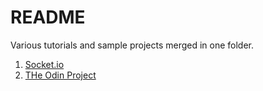 # README

Various tutorials and sample projects merged in one folder.

1. [Socket.io](https://ik.imagekit.io/ably/ghost/prod/2021/03/socket-io-logo.jpeg?tr=w-1520)
2. [THe Odin Project](https://www.skillfinder.com.au/media/wysiwyg/the-odin-project-logo-skill-finder-partners-page.png)